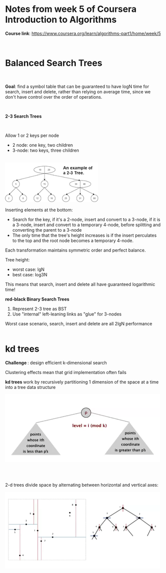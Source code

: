 # Notes from week 5 of Coursera Introduction to Algorithms 

<B>Course link</B>: https://www.coursera.org/learn/algorithms-part1/home/week/5

<br>

<h1>Balanced Search Trees</h1>

<br>

<b>Goal</b>: find a symbol table that can be guaranteed to have logN time for search, insert and delete, rather than relying on average time, since we don't have control over the order of operations.

<br>

<b>2-3 Search Trees</b>

<br>

Allow 1 or 2 keys per node
- 2 node: one key, two children
- 3-node: two keys, three children

<br>

<img src = "./assets/23SearchTree.png" width = "300"/>

<br>


Inserting elements at the bottom:
- Search for the key, if it's a 2-node, insert and convert to a 3-node, if it is a 3-node, insert and convert to a temporary 4-node, before splitting and converting the parent to a 3-node
- The only time that the tree's height increases is if the insert perculates to the top and the root node becomes a temporary 4-node.

Each transformation maintains symmetric order and perfect balance.

Tree height:
- worst case: lgN
- best case: log3N

This means that search, insert and delete all have guaranteed logarithmic time!

<b>red-black Binary Search Trees</b>

1) Represent 2-3 tree as BST
2) Use "internal" left-leaning links as "glue" for 3-nodes

Worst case scenario, search, insert and delete are all 2lgN performance
<br></br>

<h1> kd trees </h1>

<b>Challenge </b>: design efficient k-dimensional search

Clustering effects mean that grid implementation often fails

<b> kd trees </b> work by recursively partitioning 1 dimension of the space at a time into a tree data structure

<img src = "./assets/kd-tree.png" width = "500"/>

<br></br>

2-d trees divide space by alternating between horizontal and vertical axes:

<img src = "./assets/2d-tree.png" width = "500"/>